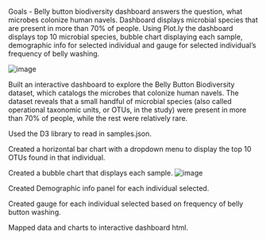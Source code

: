 Goals - Belly button biodiversity dashboard answers the question, what microbes colonize human navels. Dashboard displays microbial species that are present in more than 70% of people. Using Plot.ly the dashboard displays top 10 microbial species, bubble chart displaying each sample,  demographic info for selected individual and gauge for selected individual’s frequency of belly washing. 

![image](https://user-images.githubusercontent.com/85321602/158679062-e568dbf2-bb98-464c-ab9e-74361ac4d17b.png)

Built an interactive dashboard to explore the Belly Button Biodiversity dataset, which catalogs the microbes that colonize human navels.
The dataset reveals that a small handful of microbial species (also called operational taxonomic units, or OTUs, in the study) were present in more than 70% of people, 
while the rest were relatively rare.

Used the D3 library to read in samples.json.

Created a horizontal bar chart with a dropdown menu to display the top 10 OTUs found in that individual.

Created a bubble chart that displays each sample. 
![image](https://user-images.githubusercontent.com/85321602/158679694-5e9e5730-8acb-4faf-a47e-e07b0a0cf3a0.png)

Created Demographic info panel for each individual selected.

Created gauge for each individual selected based on frequency of belly button washing.

Mapped data and charts to interactive dashboard html. 

